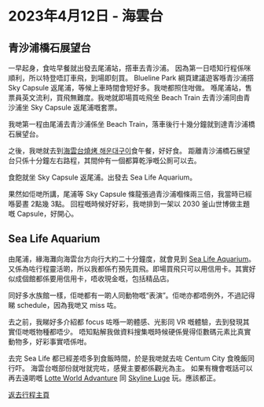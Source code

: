 # 2023年4月12日 - 海雲台

## 青沙浦橋石展望台

一早起身，食咗早餐就出發去尾浦站，撘車去青沙浦。
因為第一日唔知行程係咪順利，所以特登唔訂車飛，到場即刻買。
Blueline Park 綱頁建議遊客喺青沙浦撘 Sky Capsule 返尾浦，等候上車時間會短好多。我哋都照住咁做。
喺尾浦站，售票員英文流利，買飛無難度。我哋就即場買咗飛坐 Beach Train 去青沙浦同由青沙浦坐 Sky Capsule 返尾浦嘅套票。

我哋第一程由尾浦去青沙浦係坐 Beach Train，落車後行十幾分鐘就到達青沙浦橋石展望台。

之後，我哋就去到[海雲台燒烤 해운대구이](https://place.map.kakao.com/17512978)食午餐，好好食。
距離青沙浦橋石展望台只係十分鐘左右路程，其間仲有一個都算乾淨嘅公厠可以去。

食飽就坐 Sky Capsule 返尾浦。出發去 Sea Life Aquarium。

果然如佢哋所講，尾浦等 Sky Capsule 條龍張過青沙浦嗰條兩三倍，我當時已經喺晏晝 2點幾 3點。
回程嘅時候好好彩，我哋排到一架以 2030 釜山世博做主題嘅 Capsule，好開心。

## Sea Life Aquarium

由尾浦，緣海灘向海雲台方向行大約二十分鐘度，就會見到 [Sea Life Aquarium](https://www.visitsealife.com/busan/)。
又係為咗行程靈活啲，所以我都係冇預先買飛。即場買飛只可以用信用卡。其實好似成個館都係要用信用卡，唔收現金嘅，包括精品店。

同好多水族館一樣，佢哋都有一啲人同動物嘅“表演”。佢哋亦都唔例外，不過記得睇 schedule，因為我哋又 miss 咗。

去之前，我睇好多介紹都 focus 咗喺一啲體感、光影同 VR 嘅體驗，去到發現其實佢哋嘅物種都唔少。
唔知點解我做資料搜集嘅時候硬係覺得佢數碼元素比真實動物多，好彩事實唔係咁。

去完 Sea Life 都已經差唔多到食飯時間，於是我哋就去咗 Centum City 食晚飯同行吓。
海雲台嘅部份就咁就完咗，感覺主要都係觀光為主。
如果有機會嘅話可以再去遠啲嘅 [Lotte World Advanture](https://adventure.lotteworld.com/eng/main/index.do) 同 [Skyline Luge](https://www.skylineluge.kr/busan/) 玩。應該都正。

[返去行程主頁](https://github.com/carlosclk/trips/tree/main/2023-04_Busan_n_Fukuoka)
